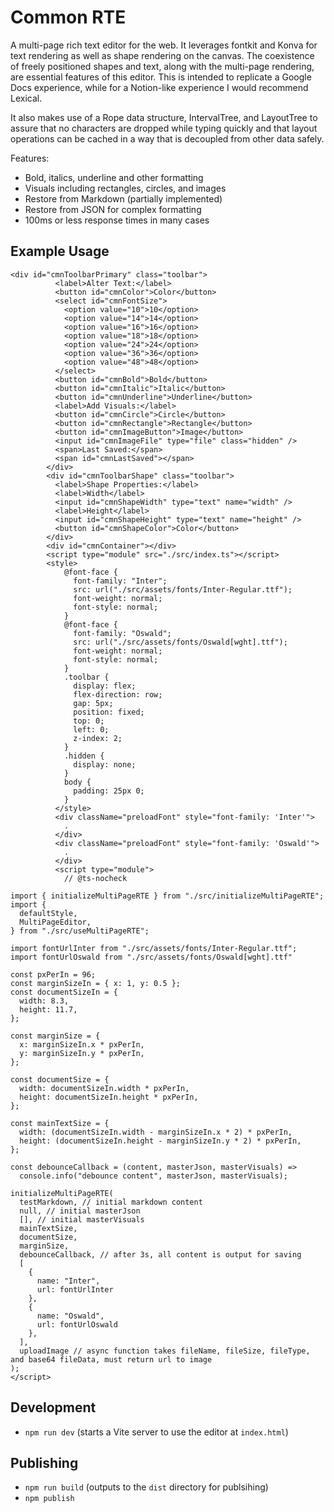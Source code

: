 # Common RTE

A multi-page rich text editor for the web. It leverages fontkit and Konva for text rendering as well as shape rendering on the canvas. The coexistence of freely positioned shapes and text, along with the multi-page rendering, are essential features of this editor. This is intended to replicate a Google Docs experience, while for a Notion-like experience I would recommend Lexical.

It also makes use of a Rope data structure, IntervalTree, and LayoutTree to assure that no characters are dropped while typing quickly and that layout operations can be cached in a way that is decoupled from other data safely.

Features:

- Bold, italics, underline and other formatting
- Visuals including rectangles, circles, and images
- Restore from Markdown (partially implemented)
- Restore from JSON for complex formatting
- 100ms or less response times in many cases

## Example Usage

```
<div id="cmnToolbarPrimary" class="toolbar">
          <label>Alter Text:</label>
          <button id="cmnColor">Color</button>
          <select id="cmnFontSize">
            <option value="10">10</option>
            <option value="14">14</option>
            <option value="16">16</option>
            <option value="18">18</option>
            <option value="24">24</option>
            <option value="36">36</option>
            <option value="48">48</option>
          </select>
          <button id="cmnBold">Bold</button>
          <button id="cmnItalic">Italic</button>
          <button id="cmnUnderline">Underline</button>
          <label>Add Visuals:</label>
          <button id="cmnCircle">Circle</button>
          <button id="cmnRectangle">Rectangle</button>
          <button id="cmnImageButton">Image</button>
          <input id="cmnImageFile" type="file" class="hidden" />
          <span>Last Saved:</span>
          <span id="cmnLastSaved"></span>
        </div>
        <div id="cmnToolbarShape" class="toolbar">
          <label>Shape Properties:</label>
          <label>Width</label>
          <input id="cmnShapeWidth" type="text" name="width" />
          <label>Height</label>
          <input id="cmnShapeHeight" type="text" name="height" />
          <button id="cmnShapeColor">Color</button>
        </div>
        <div id="cmnContainer"></div>
        <script type="module" src="./src/index.ts"></script>
        <style>
            @font-face {
              font-family: "Inter";
              src: url("./src/assets/fonts/Inter-Regular.ttf");
              font-weight: normal;
              font-style: normal;
            }
            @font-face {
              font-family: "Oswald";
              src: url("./src/assets/fonts/Oswald[wght].ttf");
              font-weight: normal;
              font-style: normal;
            }
            .toolbar {
              display: flex;
              flex-direction: row;
              gap: 5px;
              position: fixed;
              top: 0;
              left: 0;
              z-index: 2;
            }
            .hidden {
              display: none;
            }
            body {
              padding: 25px 0;
            }
          </style>
          <div className="preloadFont" style="font-family: 'Inter'">
            .
          </div>
          <div className="preloadFont" style="font-family: 'Oswald'">
            .
          </div>
          <script type="module">
            // @ts-nocheck

import { initializeMultiPageRTE } from "./src/initializeMultiPageRTE";
import {
  defaultStyle,
  MultiPageEditor,
} from "./src/useMultiPageRTE";

import fontUrlInter from "./src/assets/fonts/Inter-Regular.ttf";
import fontUrlOswald from "./src/assets/fonts/Oswald[wght].ttf"

const pxPerIn = 96;
const marginSizeIn = { x: 1, y: 0.5 };
const documentSizeIn = {
  width: 8.3,
  height: 11.7,
};

const marginSize = {
  x: marginSizeIn.x * pxPerIn,
  y: marginSizeIn.y * pxPerIn,
};

const documentSize = {
  width: documentSizeIn.width * pxPerIn,
  height: documentSizeIn.height * pxPerIn,
};

const mainTextSize = {
  width: (documentSizeIn.width - marginSizeIn.x * 2) * pxPerIn,
  height: (documentSizeIn.height - marginSizeIn.y * 2) * pxPerIn,
};

const debounceCallback = (content, masterJson, masterVisuals) =>
  console.info("debounce content", masterJson, masterVisuals);

initializeMultiPageRTE(
  testMarkdown, // initial markdown content
  null, // initial masterJson
  [], // initial masterVisuals
  mainTextSize,
  documentSize,
  marginSize,
  debounceCallback, // after 3s, all content is output for saving
  [
    {
      name: "Inter",
      url: fontUrlInter
    },
    {
      name: "Oswald",
      url: fontUrlOswald
    },
  ],
  uploadImage // async function takes fileName, fileSize, fileType, and base64 fileData, must return url to image
);
</script>
```

## Development

- `npm run dev` (starts a Vite server to use the editor at `index.html`)

## Publishing

- `npm run build` (outputs to the `dist` directory for publsihing)
- `npm publish`
